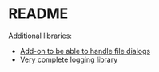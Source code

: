 # README

Additional libraries:

- [Add-on to be able to handle file dialogs](https://github.com/aiekick/ImGuiFileDialog)
- [Very complete logging library](https://github.com/gabime/spdlog)